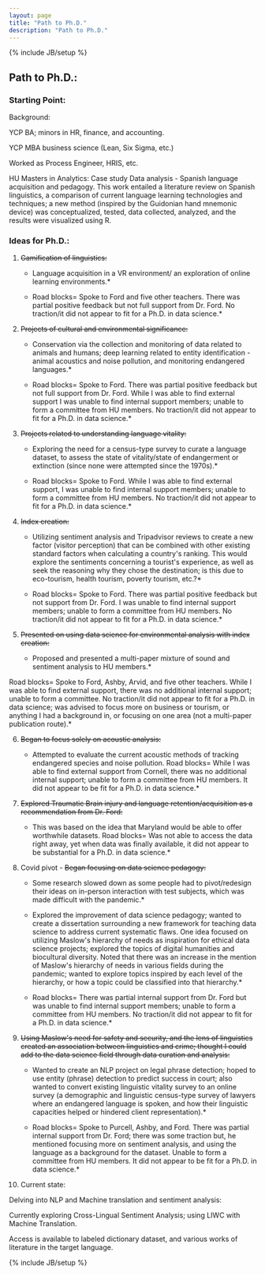 ```yaml
---
layout: page
title: "Path to Ph.D." 
description: "Path to Ph.D."
---
```

{% include JB/setup %}


## Path to Ph.D.:



### Starting Point: 

Background: 

YCP BA; minors in HR, finance, and accounting.

YCP MBA business science (Lean, Six Sigma, etc.)

Worked as Process Engineer, HRIS, etc.

HU Masters in Analytics: Case study Data analysis - Spanish language acquisition and pedagogy. This work entailed a literature review on Spanish linguistics, a comparison of current language learning technologies and techniques; a new method (inspired by the Guidonian hand mnemonic device) was conceptualized, tested, data collected, analyzed, and the results were visualized using R.


### Ideas for Ph.D.:

1.  ~~Gamification of linguistics:~~

    * Language acquisition in a VR environment/ an exploration of online learning environments.*

    * Road blocks= Spoke to Ford and five other teachers. There was partial positive feedback but not full support from Dr. Ford. No traction/it did not appear to fit for a Ph.D. in data science.*


2.  ~~Projects of cultural and environmental significance:~~

    * Conservation via the collection and monitoring of data related to animals and humans; deep learning related to entity identification - animal acoustics and noise pollution, and monitoring endangered languages.*

    * Road blocks= Spoke to Ford. There was partial positive feedback but not full support from Dr. Ford. While I was able to find external support I was unable to find internal support members; unable to form a committee from HU members. No traction/it did not appear to fit for a Ph.D. in data science.*


3.  ~~Projects related to understanding language vitality:~~

    * Exploring the need for a census-type survey to curate a language dataset, to assess the state of vitality/state of endangerment or extinction  (since none were attempted since the 1970s).*

    * Road blocks= Spoke to Ford. While I was able to find external support, I was unable to find internal support members; unable to form a committee from HU members. No traction/it did not appear to fit for a Ph.D. in data science.*


4.  ~~Index creation:~~

    * Utilizing sentiment analysis and Tripadvisor reviews to create a new factor (visitor perception) that can be combined with other existing standard factors when calculating a country's ranking. This would explore the sentiments concerning a tourist's experience, as well as seek the reasoning why they chose the destination; is this due to eco-tourism, health tourism,  poverty tourism, etc.?*

    * Road blocks= Spoke to Ford. There was partial positive feedback but not support from Dr. Ford. I was unable to find internal support members; unable to form a committee from HU members. No traction/it did not appear to fit for a Ph.D. in data science.*


5.  ~~Presented on using data science for environmental analysis with index creation:~~

    * Proposed and presented a multi-paper mixture of sound and sentiment analysis to HU members.*

Road blocks= Spoke to Ford, Ashby, Arvid, and five other teachers. While I was able to find external support, there was no additional internal support; unable to form a committee. No traction/it did not appear to fit for a Ph.D. in data science; was advised to focus more on business or tourism, or anything I had a background in, or focusing on one area (not a multi-paper publication route).*


6.  ~~Began to focus solely on acoustic analysis:~~

    * Attempted to evaluate the current acoustic methods of tracking endangered species and noise pollution.
Road blocks= While I was able to find external support from Cornell, there was no additional internal support; unable to form a committee from HU members. It did not appear to be fit for a Ph.D. in data science.*


7.  ~~Explored Traumatic Brain injury and language retention/acquisition as a recommendation from Dr. Ford:~~

    * This was based on the idea that Maryland would be able to offer worthwhile datasets.
Road blocks= Was not able to access the data right away, yet when data was finally available, it did not appear to be substantial for a Ph.D. in data science.*


8.  Covid pivot - ~~Began focusing on data science pedagogy:~~

    * Some research slowed down as some people had to pivot/redesign their ideas on in-person interaction with test subjects, which was made difficult with the pandemic.*

    * Explored the improvement of data science pedagogy; wanted to create a dissertation surrounding a new framework for teaching data science to address current systematic flaws. One idea focused on utilizing Maslow's hierarchy of needs as inspiration for ethical data science projects; explored the topics of digital humanities and biocultural diversity. Noted that there was an increase in the mention of Maslow's hierarchy of needs in various fields during the pandemic; wanted to explore topics inspired by each level of the hierarchy, or how a topic could be classified into that hierarchy.*

    * Road blocks= There was partial internal support from Dr. Ford but was unable to find internal support members; unable to form a committee from HU members. No traction/it did not appear to fit for a Ph.D. in data science.*


9.  ~~Using Maslow's need for safety and security, and the lens of linguistics created an association between linguistics and crime; thought I could add to the data science field through data curation and analysis:~~

    * Wanted to create an NLP project on legal phrase detection; hoped to use entity (phrase) detection to predict success in court; also wanted to convert existing linguistic vitality survey to an online survey (a demographic and linguistic census-type survey of lawyers where an endangered language is spoken, and how their linguistic capacities helped or hindered client representation).*

    * Road blocks= Spoke to Purcell, Ashby, and Ford. There was partial internal support from Dr. Ford; there was some traction but, he mentioned focusing more on sentiment analysis, and using the language as a background for the dataset. Unable to form a committee from HU members. It did not appear to be fit for a Ph.D. in data science.*


10.  Current state: 

Delving into NLP and Machine translation and sentiment analysis:

Currently exploring Cross-Lingual Sentiment Analysis; using LIWC with Machine Translation.

Access is available to labeled dictionary dataset, and various works of literature in the target language.

{% include JB/setup %}
